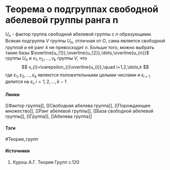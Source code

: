 # Теорема о подгруппах свободной абелевой группы ранга n
$U_{n}$ - фактор группа свободной абелевой группы с $n$ образующими.
Всякая подгруппа $V$ группы $U_{n}$, отличная от $O$, сама является свободной группой и её ранг $k$ не превосходит $n$. Больше того, можно выбрать такие базы $\overline{u_{1}},\overline{u_{2}},\dots,\overline{u_{n}}$ группы $U_{n}$ и $v_{1},v_{2},\dots,v_{k}$ группы $V$, что
$$
v_{i}=\varepsilon_{i}\overline{u_{i}},\quad i=1,2,\dots,k
$$
где $\varepsilon_{1},\varepsilon_{2},\dots,\varepsilon_{k}$ являются положительными целыми числами и $\epsilon_{i+1}$ делится на $\varepsilon_{i},i=1,2,\dots,k-1$
#### Линки
 [[Фактор группа]],
 [[Свободная абелева группа]],
 [[Порождающее множество]],
 [[Ранг абелевой группы]],
 [[База свободной абелевой группы]],
 [[Группа]],
 [[Абелева группа]]
#### Тэги
 #Теория_групп 
#### Источники
 1. Курош А.Г. Теория Групп с.120